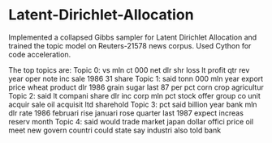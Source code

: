 # Latent-Dirichlet-Allocation
Implemented a collapsed Gibbs sampler for Latent Dirichlet Allocation and trained the topic model on Reuters-21578 news corpus. Used Cython for code acceleration.

The top topics are:
Topic 0:  vs mln ct 000 net dlr shr loss lt profit qtr rev year oper note inc sale 1986 31 share
Topic 1:  said tonn 000 mln year export price wheat product dlr 1986 grain sugar last 87 per pct corn crop agricultur
Topic 2:  said lt compani share dlr inc corp mln pct stock offer group co unit acquir sale oil acquisit ltd sharehold
Topic 3:  pct said billion year bank mln dlr rate 1986 februari rise januari rose quarter last 1987 expect increas reserv month
Topic 4:  said would trade market japan dollar offici price oil meet new govern countri could state say industri also told bank
